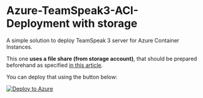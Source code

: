 # Azure-TeamSpeak3-ACI-Deployment with storage
A simple solution to deploy TeamSpeak 3 server for Azure Container Instances.

This one **uses a file share (from storage account)**, that should be prepared beforehand as specified [in this article](https://www.chroscielski.pl/pay-as-you-go-teamspeak-3-hosting-with-azure-container-instances-with-storage/).

You can deploy that using the button below:

[![Deploy to Azure](https://aka.ms/deploytoazurebutton)](https://portal.azure.com/#create/Microsoft.Template/uri/https%3A%2F%2Fraw.githubusercontent.com%2FChroscielski%2FAzure-TeamSpeak3-ACI-Deployment%2Fmaster%2Fazuredeploy.json)

